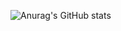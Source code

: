 ![Anurag's GitHub stats](https://github-readme-stats.vercel.app/api?username=Leslie-Jiang-Hamster&hide=contribs&show_icons=true&theme=dracula)
